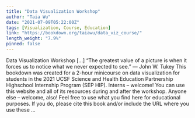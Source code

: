 ```yaml
---
title: "Data Visualization Workshop"
author: "Taia Wu"
date: "2021-07-09T05:22:00Z"
tags: [Visualization, Course, Education]
link: "https://bookdown.org/taiawu/data_viz_course/"
length_weight: "7.9%"
pinned: false
---
```


Data Visualization Workshop [...] “The greatest value of a picture is when it forces us to notice what we never expected to see.” — John W. Tukey This bookdown was created for a 2-hour minicourse on data visualization for students in the 2021 UCSF Science and Health Education Partnership Highschool Internship Program (SEP HIP). Interns – welcome! You can use this website and all of its resources during and after the workshop. Anyone else – welcome, also! Feel free to use what you find here for educational purposes. If you do, please cite this book and/or include the URL where you use these ...
